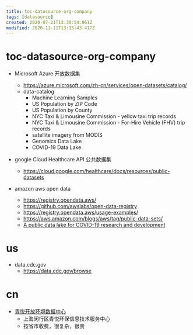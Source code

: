 ```yaml
---
title: toc-datasource-org-company
tags: [datasource]
created: 2020-07-21T13:30:54.061Z
modified: 2020-11-11T13:15:43.417Z
---
```


# toc-datasource-org-company

- Microsoft Azure 开放数据集
  - https://azure.microsoft.com/zh-cn/services/open-datasets/catalog/
  - data-catalog
    - Machine Learning Samples
    - US Population by ZIP Code
    - US Population by County
    - NYC Taxi & Limousine Commission - yellow taxi trip records
    - NYC Taxi & Limousine Commission - For-Hire Vehicle (FHV) trip records
    - satellite imagery from MODIS
    - Genomics Data Lake
    - COVID-19 Data Lake

- google Cloud Healthcare API 公共数据集
  - https://cloud.google.com/healthcare/docs/resources/public-datasets

- amazon aws open data
  - https://registry.opendata.aws/
  - https://github.com/awslabs/open-data-registry
  - https://registry.opendata.aws/usage-examples/
  - https://aws.amazon.com/blogs/aws/tag/public-data-sets/
  - [A public data lake for COVID-19 research and development](https://aws.amazon.com/covid-19-data-lake/)

# us

- data.cdc.gov
  - https://data.cdc.gov/browse

# cn

- [青悦开放环境数据中心](http://data.epmap.org/)
  - 上海闵行区青悦环保信息技术服务中心
  - 按省市收费，很复杂，很贵
